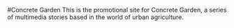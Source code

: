 #Concrete Garden
This is the promotional site for Concrete Garden, a series of multimedia stories based in the world of urban agriculture.